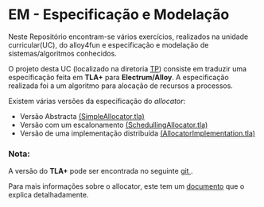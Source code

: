 # EM - Especificação e Modelação
Neste Repositório encontram-se vários exercícios, realizados na unidade curricular(UC), do alloy4fun e especificação e modelação de sistemas/algoritmos conhecidos.<p>
O projeto desta UC (localizado na diretoria  <a href="https://github.com/rafael4512/Uminho/blob/main/4%20ano/EM/TP/">TP</a></li>) consiste em traduzir uma especificação feita em <b>TLA+</b> para <b>Electrum/Alloy</b>. A especificação realizada foi a um algoritmo para alocação de recursos a processos.
<p>
Existem várias versões da especificação do <i>allocator</i>: 


<ul>
	<li>Versão Abstracta <a href="https://github.com/rafael4512/Uminho/blob/main/4%20ano/EM/TP/Alloy/SimpleAllocator/SimpleAllocator.als">(SimpleAllocator.tla)</a></li>
	<li>Versão com um escalonamento <a href="https://github.com/rafael4512/Uminho/blob/main/4%20ano/EM/TP/Alloy/SchedullingAllocator/SchedulingAllocator.als">(SchedullingAllocator.tla)</a></li>
	<li>Versão de uma implementação distribuída <a href="https://github.com/rafael4512/Uminho/blob/main/4%20ano/EM/TP/Alloy/AllocatorImplementation/AllocatorImplementation.als">(AllocatorImplementation.tla)</a></li>

</ul>
 
<h3>Nota:</h3>
A versão do <b>TLA+</b> pode ser encontrada no seguinte <a href="https://github.com/tlaplus/Examples/tree/master/specifications/allocator">git </a>.
<p>Para mais informações sobre o allocator, este tem um <a href="https://github.com/tlaplus/Examples/blob/master/specifications/allocator/allocator.pdf">documento</a> que o explica detalhadamente.

